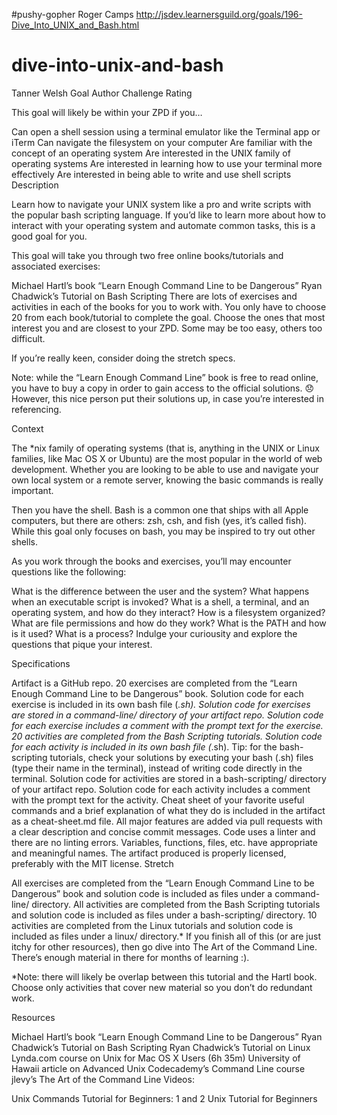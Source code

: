 #pushy-gopher
Roger Camps
http://jsdev.learnersguild.org/goals/196-Dive_Into_UNIX_and_Bash.html

# dive-into-unix-and-bash


Tanner Welsh Goal Author
Challenge Rating

This goal will likely be within your ZPD if you…

Can open a shell session using a terminal emulator like the Terminal app or iTerm
Can navigate the filesystem on your computer
Are familiar with the concept of an operating system
Are interested in the UNIX family of operating systems
Are interested in learning how to use your terminal more effectively
Are interested in being able to write and use shell scripts
Description

Learn how to navigate your UNIX system like a pro and write scripts with the popular bash scripting language. If you’d like to learn more about how to interact with your operating system and automate common tasks, this is a good goal for you.

This goal will take you through two free online books/tutorials and associated exercises:

Michael Hartl’s book “Learn Enough Command Line to be Dangerous”
Ryan Chadwick’s Tutorial on Bash Scripting
There are lots of exercises and activities in each of the books for you to work with. You only have to choose 20 from each book/tutorial to complete the goal. Choose the ones that most interest you and are closest to your ZPD. Some may be too easy, others too difficult.

If you’re really keen, consider doing the stretch specs.

Note: while the “Learn Enough Command Line” book is free to read online, you have to buy a copy in order to gain access to the official solutions. 😞 However, this nice person put their solutions up, in case you’re interested in referencing.

Context

The *nix family of operating systems (that is, anything in the UNIX or Linux families, like Mac OS X or Ubuntu) are the most popular in the world of web development. Whether you are looking to be able to use and navigate your own local system or a remote server, knowing the basic commands is really important.

Then you have the shell. Bash is a common one that ships with all Apple computers, but there are others: zsh, csh, and fish (yes, it’s called fish). While this goal only focuses on bash, you may be inspired to try out other shells.

As you work through the books and exercises, you’ll may encounter questions like the following:

What is the difference between the user and the system?
What happens when an executable script is invoked?
What is a shell, a terminal, and an operating system, and how do they interact?
How is a filesystem organized?
What are file permissions and how do they work?
What is the PATH and how is it used?
What is a process?
Indulge your curiousity and explore the questions that pique your interest.

Specifications

 Artifact is a GitHub repo.
 20 exercises are completed from the “Learn Enough Command Line to be Dangerous” book.
 Solution code for each exercise is included in its own bash file (*.sh).
 Solution code for exercises are stored in a command-line/ directory of your artifact repo.
 Solution code for each exercise includes a comment with the prompt text for the exercise.
 20 activities are completed from the Bash Scripting tutorials.
 Solution code for each activity is included in its own bash file (*.sh). Tip: for the bash-scripting tutorials, check your solutions by executing your bash (.sh) files (type their name in the terminal), instead of writing code directly in the terminal.
 Solution code for activities are stored in a bash-scripting/ directory of your artifact repo.
 Solution code for each activity includes a comment with the prompt text for the activity.
 Cheat sheet of your favorite useful commands and a brief explanation of what they do is included in the artifact as a cheat-sheet.md file.
 All major features are added via pull requests with a clear description and concise commit messages.
 Code uses a linter and there are no linting errors.
 Variables, functions, files, etc. have appropriate and meaningful names.
 The artifact produced is properly licensed, preferably with the MIT license.
Stretch

 All exercises are completed from the “Learn Enough Command Line to be Dangerous” book and solution code is included as files under a command-line/ directory.
 All activities are completed from the Bash Scripting tutorials and solution code is included as files under a bash-scripting/ directory.
 10 activities are completed from the Linux tutorials and solution code is included as files under a linux/ directory.*
If you finish all of this (or are just itchy for other resources), then go dive into The Art of the Command Line. There’s enough material in there for months of learning :).

*Note: there will likely be overlap between this tutorial and the Hartl book. Choose only activities that cover new material so you don’t do redundant work.

Resources

Michael Hartl’s book “Learn Enough Command Line to be Dangerous”
Ryan Chadwick’s Tutorial on Bash Scripting
Ryan Chadwick’s Tutorial on Linux
Lynda.com course on Unix for Mac OS X Users (6h 35m)
University of Hawaii article on Advanced Unix
Codecademy’s Command Line course
jlevy’s The Art of the Command Line
Videos:

Unix Commands Tutorial for Beginners: 1 and 2
Unix Tutorial for Beginners
